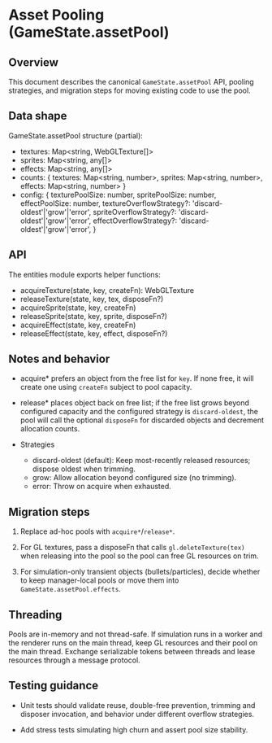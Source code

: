 # Asset Pooling (GameState.assetPool)

## Overview

This document describes the canonical `GameState.assetPool` API, pooling strategies, and migration steps for moving existing code to use the pool.

## Data shape

GameState.assetPool structure (partial):

- textures: Map<string, WebGLTexture[]>
- sprites: Map<string, any[]>
- effects: Map<string, any[]>
- counts: { textures: Map<string, number>, sprites: Map<string, number>, effects: Map<string, number> }
- config: {
  texturePoolSize: number,
  spritePoolSize: number,
  effectPoolSize: number,
  textureOverflowStrategy?: 'discard-oldest'|'grow'|'error',
  spriteOverflowStrategy?: 'discard-oldest'|'grow'|'error',
  effectOverflowStrategy?: 'discard-oldest'|'grow'|'error',
}

## API

The entities module exports helper functions:

- acquireTexture(state, key, createFn): WebGLTexture
- releaseTexture(state, key, tex, disposeFn?)
- acquireSprite(state, key, createFn)
- releaseSprite(state, key, sprite, disposeFn?)
- acquireEffect(state, key, createFn)
- releaseEffect(state, key, effect, disposeFn?)

## Notes and behavior

- acquire* prefers an object from the free list for `key`. If none free, it will create one using `createFn` subject to pool capacity.

- release* places object back on free list; if the free list grows beyond configured capacity and the configured strategy is `discard-oldest`, the pool will call the optional `disposeFn` for discarded objects and decrement allocation counts.
- Strategies
  - discard-oldest (default): Keep most-recently released resources; dispose oldest when trimming.
  - grow: Allow allocation beyond configured size (no trimming).
  - error: Throw on acquire when exhausted.

## Migration steps

1. Replace ad-hoc pools with `acquire*`/`release*`.

2. For GL textures, pass a disposeFn that calls `gl.deleteTexture(tex)` when releasing into the pool so the pool can free GL resources on trim.
3. For simulation-only transient objects (bullets/particles), decide whether to keep manager-local pools or move them into `GameState.assetPool.effects`.

## Threading

Pools are in-memory and not thread-safe. If simulation runs in a worker and the renderer runs on the main thread, keep GL resources and their pool on the main thread. Exchange serializable tokens between threads and lease resources through a message protocol.

## Testing guidance

- Unit tests should validate reuse, double-free prevention, trimming and disposer invocation, and behavior under different overflow strategies.

- Add stress tests simulating high churn and assert pool size stability.
